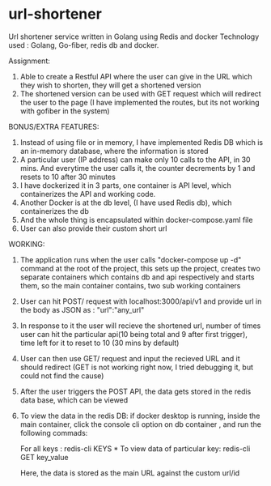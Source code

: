 # url-shortener
Url shortener service written in Golang using Redis and docker
Technology used : Golang, Go-fiber, redis db and docker.

Assignment:
1. Able to create a Restful API where the user can give in the URL which they wish to shorten, they will get a shortened version
2. The shortened version can be used with GET request which will redirect the user to the page (I have implemented the routes, but its not working with gofiber in the system)

BONUS/EXTRA FEATURES:
1. Instead of using file or in memory, I have implemented Redis DB which is an in-memory database, where the information is stored
2. A particular user (IP address) can make only 10 calls to the API, in 30 mins. And everytime the user calls it, the counter decrements by 1 and resets to 10 after 30      minutes
3. I have dockerized it in 3 parts, one container is API level, which containerizes the API and working code.
4. Another Docker is at the db level, (I have used Redis db), which containerizes the db
5. And the whole thing is encapsulated within docker-compose.yaml file
6. User can also provide their custom short url

WORKING:
1. The application runs when the user calls "docker-compose up -d" command at the root of the project, this sets up the project, creates two separate containers
   which contains db and api respectively and starts them, so the main container contains, two sub working containers
2. User can hit POST/ request with localhost:3000/api/v1 and provide url in the body as JSON as : 
  "url":"any_url"
3. In response to it the user will recieve the shortened url, number of times user can hit the particular api(10 being total and 9 after first trigger), time left for it    to 
   reset to 10 (30 mins by default)  
4. User can then use GET/ request and input the recieved URL and it should redirect (GET is not working right now, I tried debugging it, but could not find the cause)
5. After the user triggers the POST API, the data gets stored in the redis data base, which can be viewed
6. To view the data in the redis DB: if docker desktop is running, inside the main container, click the console cli option on db container , and run the following        commads:
   
      For all keys : redis-cli KEYS \*
      To view data of particular key: redis-cli GET key_value
   
   Here, the data is stored as the main URL against the custom url/id 
    
